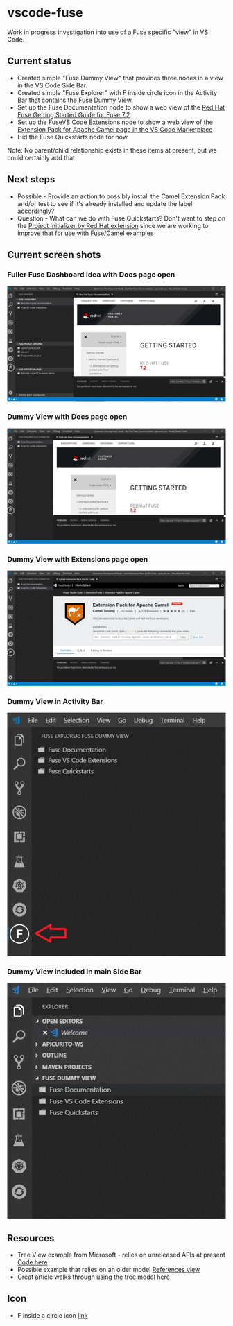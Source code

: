 # vscode-fuse

Work in progress investigation into use of a Fuse specific "view" in VS Code.

## Current status

* Created simple "Fuse Dummy View" that provides three nodes in a view in the VS Code Side Bar.
* Created simple "Fuse Explorer" with F inside circle icon in the Activity Bar that contains the Fuse Dummy View.
* Set up the Fuse Documentation node to show a web view of the [Red Hat Fuse Getting Started Guide for Fuse 7.2](https://access.redhat.com/documentation/en-us/red_hat_fuse/7.2/html-single/getting_started/index)
* Set up the FuseVS Code Extensions node to show a web view of the [Extension Pack for Apache Camel page in the VS Code Marketplace](https://marketplace.visualstudio.com/items?itemName=camel-tooling.apache-camel-extension-pack)
* Hid the Fuse Quickstarts node for now

Note: No parent/child relationship exists in these items at present, but we could certainly add that.

## Next steps

* Possible - Provide an action to possibly install the Camel Extension Pack and/or test to see if it's already installed and update the label accordingly?
* Question - What can we do with Fuse Quickstarts? Don't want to step on the [Project Initializer by Red Hat extension](https://marketplace.visualstudio.com/items?itemName=redhat.project-initializer) since we are working to improve that for use with Fuse/Camel examples

## Current screen shots

### Fuller Fuse Dashboard idea with Docs page open

![Dummy View with icon in Activity Bar](media/Fuse-dashboard-mockup-22-APR-2019.gif)

### Dummy View with Docs page open

![Dummy View with icon in Activity Bar](media/dummy-view-docs-page-getting-started.gif)

### Dummy View with Extensions page open

![Dummy View with icon in Activity Bar](media/dummy-view-exts-page.gif)

### Dummy View in Activity Bar

![Dummy View with icon in Activity Bar](media/dummy-view-with-activity-bar-icon.gif)

### Dummy View included in main Side Bar

![Dummy View](media/dummy-view.gif)

## Resources

* Tree View example from Microsoft - relies on unreleased APIs at present [Code here](https://github.com/Microsoft/vscode-extension-samples/tree/master/tree-view-sample/src)
* Possible example that relies on an older model [References view](https://github.com/Microsoft/vscode-references-view/blob/master/src/provider.ts)
* Great article walks through using the tree model [here](https://medium.com/@sanaajani/creating-your-first-vs-code-extension-8dbdef2d6ad9)

## Icon

* F inside a circle icon [link](https://www.flaticon.com/free-icon/f-inside-a-circle_12605#term=letter%20f&page=1&position=6)
